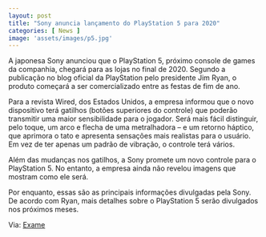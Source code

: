```yaml
---
layout: post
title: "Sony anuncia lançamento do PlayStation 5 para 2020"
categories: [ News ]
image: 'assets/images/p5.jpg'
---
```


A japonesa Sony anunciou que o PlayStation 5, próximo console de games da companhia, chegará para as lojas no final de 2020. Segundo a publicação no blog oficial da PlayStation pelo presidente Jim Ryan, o produto começará a ser comercializado entre as festas de fim de ano.

Para a revista Wired, dos Estados Unidos, a empresa informou que o novo dispositivo terá gatilhos (botões superiores do controle) que poderão transmitir uma maior sensibilidade para o jogador. Será mais fácil distinguir, pelo toque, um arco e flecha de uma metralhadora – e um retorno háptico, que aprimora o tato e apresenta sensações mais realistas para o usuário. Em vez de ter apenas um padrão de vibração, o controle terá vários.

Além das mudanças nos gatilhos, a Sony promete um novo controle para o PlayStation 5.  No entanto, a empresa ainda não revelou imagens que mostram como ele será.

Por enquanto, essas são as principais informações divulgadas pela Sony. De acordo com Ryan, mais detalhes sobre o PlayStation 5 serão divulgados nos próximos meses.

Via: [Exame](https://exame.abril.com.br/tecnologia/sony-anuncia-lancamento-do-playstation-5-para-2020/)
<div id="46254-28"><script src="//ads.themoneytizer.com/s/gen.js?type=28"></script><script src="//ads.themoneytizer.com/s/requestform.js?siteId=46254&formatId=28"></script></div>
